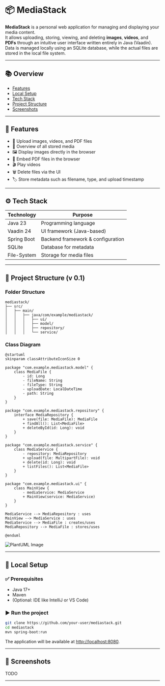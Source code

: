 
# 📦 MediaStack

**MediaStack** is a personal web application for managing and displaying your media content.  
It allows uploading, storing, viewing, and deleting **images**, **videos**, and **PDFs** through an intuitive user interface written entirely in Java (Vaadin).  
Data is managed locally using an SQLite database, while the actual files are stored in the local file system.

---

## 📚 Overview

- [Features](#-features)
- [Local Setup](#-local-setup)
- [Tech Stack](#-tech-stack)
- [Project Structure](#-project-structure-v-01)
- [Screenshots](#-screenshots)

---

## 🚀 Features

- 🔼 Upload images, videos, and PDF files
- 📂 Overview of all stored media
- 🖼️ Display images directly in the browser
- 📄 Embed PDF files in the browser
- 🎬 Play videos
- 🗑️ Delete files via the UI
- 🏷️ Store metadata such as filename, type, and upload timestamp

---

## ⚙️ Tech Stack

| Technology  | Purpose                            |
|-------------|-------------------------------------|
| Java 23     | Programming language                |
| Vaadin 24   | UI framework (Java-based)           |
| Spring Boot | Backend framework & configuration   |
| SQLite      | Database for metadata               |
| File-System | Storage for media files             |

---

## 📁 Project Structure (v 0.1)

### Folder Structure

```text
mediastack/
├── src/
│   ├── main/
│   │   ├── java/com/example/mediastack/
│   │   │   ├── ui/       
│   │   │   ├── model/        
│   │   │   ├── repository/    
│   │   │   └── service/
```

### Class Diagram

```plantuml
@startuml
skinparam classAttributeIconSize 0

package "com.example.mediastack.model" {
    class MediaFile {
        - id: Long
        - fileName: String
        - fileType: String
        - uploadDate: LocalDateTime
        - path: String
    }
}

package "com.example.mediastack.repository" {
    interface MediaRepository {
        + save(file: MediaFile): MediaFile
        + findAll(): List<MediaFile>
        + deleteById(id: Long): void
    }
}

package "com.example.mediastack.service" {
    class MediaService {
        - repository: MediaRepository
        + upload(file: MultipartFile): void
        + delete(id: Long): void
        + listFiles(): List<MediaFile>
    }
}

package "com.example.mediastack.ui" {
    class MainView {
        - mediaService: MediaService
        + MainView(service: MediaService)
    }
}

MediaService --> MediaRepository : uses
MainView --> MediaService : uses
MediaService --> MediaFile : creates/uses
MediaRepository --> MediaFile : stores/uses

@enduml
```

![PlantUML Image](https://img.plantuml.biz/plantuml/png/ZPF1RW8X48Rl-nJ4qvf6s_EcCTeqJKni3zNqFeLH9y92WDNQndSlg-xAhjjKBX3cd-7_1XWx3zONIYPkGxa12ufn2SvDlBVqMNYSSftFwHlPGv8Ou1jO8UjnhORu1Sf872eK1A4CtmoL5YXxx2TXOHpBiDSo-a8Ipxlb630I6PlfV1LjBOFc3HHcR1vElWejzgOhL1YfGJo3nx8W1rak5wGmqXZmwqRg8JdypsBHQ4TUstq5HBb7kmIE9wZtMX2XtJ47MqnBnzc5lH-j8-cISZ6HCWtX6Jd_M6j6aIXq53q-xQSYhReMz5jDudOMXtPB73jkPdwAD2xdGfwrIIDVfyvNf8Nq55wFFzFMzcA6JlydWGpuPQhxgnStOHRK8WJAFmXt3JeLOMUD9aH-gipKTGdx5qkD9Wu6ewkd4L3HxZ0Nw9FQJosiCXkgpfB7BvGnjCwZbFw-fOzERASuWyJNQEESP1pcyjV_0W00)

---

## 🧪 Local Setup

### ✅ Prerequisites

- Java 17+
- Maven
- (Optional: IDE like IntelliJ or VS Code)

### ▶️ Run the project

```bash
git clone https://github.com/your-user/mediastack.git
cd mediastack
mvn spring-boot:run
```

The application will be available at [http://localhost:8080](http://localhost:8080).

---

## 📸 Screenshots

TODO

---
